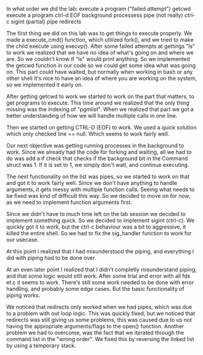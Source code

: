 In what order we did the lab:
execute a program ("failed attempt")
getcwd
execute a program
ctrl-d EOF
background processess
pipe (not really)
ctrl-c sigint (partial)
pipe
redirects

The first thing we did on this lab was to get things to execute properly. We made a execute_cmd() function, which utilized fork(), and we tried to make the child execute using execvp().
After some failed attempts at gettings "ls" to work we realized that we have no idea of what's going on and where we are. So we couldn't know if "ls" would print anything.
So we implemented the getcwd function in our code so we could get some idea what was going on. This part could have waited, but normally when working in bash or any other shell it's nice to have an idea of where you are working on the system, so we implemented it early on.

After getting getcwd to work we started to work on the part that matters, to get programs to execute. This time around we realized that the only thing missing was the indexing of "pgmlist". When we realized that part we got a better understanding of how we will handle multiple calls in one line.

Then we started on getting CTRL-D (EOF) to work. We used a quick solution which only checked line == null. Which seems to work fairly well.

Our next objective was getting running processes in the background to work. Since we already had the code for forking and waiting, all we had to do was add a if check that checks if the background bit in the Command struct was 1. If it is set to 1, we simply don't wait, and continue executing.

The next functionality on the list was pipes, so we started to work on that and got it to work fairly well. Since we don't have anything to handle arguments, it gets messy with multiple function calls. Seeing what needs to be fixed was kind of difficult this way.
So we decided to move on for now, as we need to implement function arguments first.

Since we didn't have to much time left on the lab session we decided to implement something quick. So we decided to implement sigint (ctrl-c). We quickly got it to work, but the ctrl-c behaviour was a bit to aggressive, it killed the entire shell. So we had to fix the sig_handler function to work for our usecase.

At this point i realized that I had misunderstood the piping, and everything I did with piping had to be done over.

At an even later point I realized that I didn't completly misunderstand piping, and that some logic would still work.
After some trial and error with all fds et.c it seems to work. There's still some work needed to be done with error handling, and probably some edge cases. But the basic functionality of piping works.

We noticed that redirects only worked when we had pipes, which was due to a problem with out loop logic. This was quickly fixed, but we noticed that redirects was still giving us some problems, this was caused due to us not having the appropriate arguments/flags to the open() function.
Another problem we had to overcome, was the fact that we iterated through the command list in the "wrong order". We fixed this by reversing the linked list by using a temporary stack.